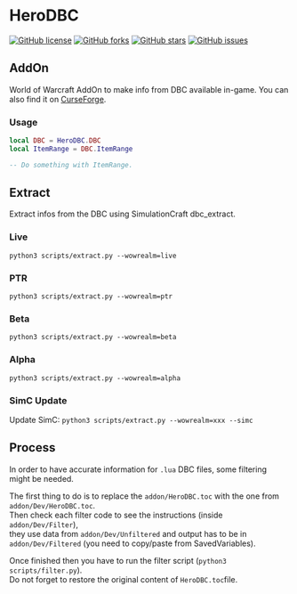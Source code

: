 # HeroDBC

[![GitHub license](https://img.shields.io/badge/license-EUPL-blue.svg)](https://raw.githubusercontent.com/herotc/hero-dbc/master/LICENSE) [![GitHub forks](https://img.shields.io/github/forks/herotc/hero-dbc.svg)](https://github.com/herotc/hero-dbc/network) [![GitHub stars](https://img.shields.io/github/stars/herotc/hero-dbc.svg)](https://github.com/herotc/hero-dbc/stargazers) [![GitHub issues](https://img.shields.io/github/issues/herotc/hero-dbc.svg)](https://github.com/herotc/hero-dbc/issues)

## AddOn

World of Warcraft AddOn to make info from DBC available in-game.
You can also find it on [CurseForge](https://www.curseforge.com/wow/addons/herodbc).

### Usage

```lua
local DBC = HeroDBC.DBC
local ItemRange = DBC.ItemRange

-- Do something with ItemRange.
```

## Extract

Extract infos from the DBC using SimulationCraft dbc_extract.

### Live

`python3 scripts/extract.py --wowrealm=live`

### PTR

`python3 scripts/extract.py --wowrealm=ptr`

### Beta

`python3 scripts/extract.py --wowrealm=beta`

### Alpha

`python3 scripts/extract.py --wowrealm=alpha`

### SimC Update

Update SimC: `python3 scripts/extract.py --wowrealm=xxx --simc`

## Process

In order to have accurate information for `.lua` DBC files, some filtering might be needed.

The first thing to do is to replace the `addon/HeroDBC.toc` with the one from `addon/Dev/HeroDBC.toc`.  
Then check each filter code to see the instructions (inside `addon/Dev/Filter`),  
they use data from `addon/Dev/Unfiltered` and output has to be in `addon/Dev/Filtered` (you need to copy/paste from SavedVariables).

Once finished then you have to run the filter script (`python3 scripts/filter.py`).  
Do not forget to restore the original content of `HeroDBC.toc`file.
